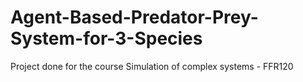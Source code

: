 # Agent-Based-Predator-Prey-System-for-3-Species
Project done for the course Simulation of complex systems - FFR120
